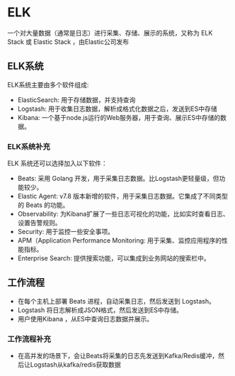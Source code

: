 # ELK
一个对大量数据（通常是日志）进行采集、存储、展示的系统，又称为 ELK Stack 或 Elastic Stack ，由Elastic公司发布

## ELK系统
ELK系统主要由多个软件组成:
* ElasticSearch: 用于存储数据，并支持查询
* Logstash: 用于收集日志数据，解析成格式化数据之后，发送到ES中存储
* Kibana: 一个基于node.js运行的Web服务器，用于查询、展示ES中存储的数据。

### ELK系统补充
ELK 系统还可以选择加入以下软件：
* Beats: 采用 Golang 开发，用于采集日志数据。比Logstash更轻量级，但功能较少。
* Elastic Agent: v7.8 版本新增的软件，用于采集日志数据。它集成了不同类型的 Beats 的功能。
* Observability: 为Kibana扩展了一些日志可视化的功能，比如实时查看日志、设置告警规则。
* Security: 用于监控一些安全事项。
* APM（Application Performance Monitoring: 用于采集、监控应用程序的性能指标。
* Enterprise Search: 提供搜索功能，可以集成到业务网站的搜索栏中。

## 工作流程
* 在每个主机上部署 Beats 进程，自动采集日志，然后发送到 Logstash。
* Logstash 将日志解析成JSON格式，然后发送到ES中存储。
* 用户使用Kibana ，从ES中查询日志数据并展示。

### 工作流程补充
* 在高并发的场景下，会让Beats将采集的日志先发送到Kafka/Redis缓冲，然后让Logstash从kafka/redis获取数据